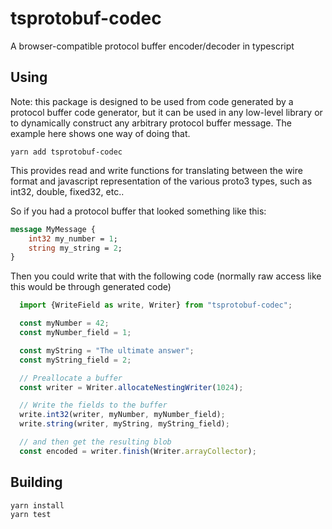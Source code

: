 # tsprotobuf-codec
A browser-compatible protocol buffer encoder/decoder in typescript

## Using

Note: this package is designed to be used from code generated by a protocol buffer code generator, but it can be used in any low-level library or to dynamically construct any arbitrary protocol buffer message.  The example here shows one way of doing that.

```
yarn add tsprotobuf-codec
```

This provides read and write functions for translating between the wire format and javascript representation of the various proto3 types, such as int32, double, fixed32, etc..

So if you had a protocol buffer that looked something like this:

```protobuf
message MyMessage {
    int32 my_number = 1;
    string my_string = 2;
}
```

Then you could write that with the following code (normally raw access like this would be through generated code)

```typescript
  import {WriteField as write, Writer} from "tsprotobuf-codec";

  const myNumber = 42;
  const myNumber_field = 1;

  const myString = "The ultimate answer";
  const myString_field = 2;

  // Preallocate a buffer
  const writer = Writer.allocateNestingWriter(1024);

  // Write the fields to the buffer
  write.int32(writer, myNumber, myNumber_field);
  write.string(writer, myString, myString_field);

  // and then get the resulting blob
  const encoded = writer.finish(Writer.arrayCollector);
```

## Building

```
yarn install
yarn test
```
